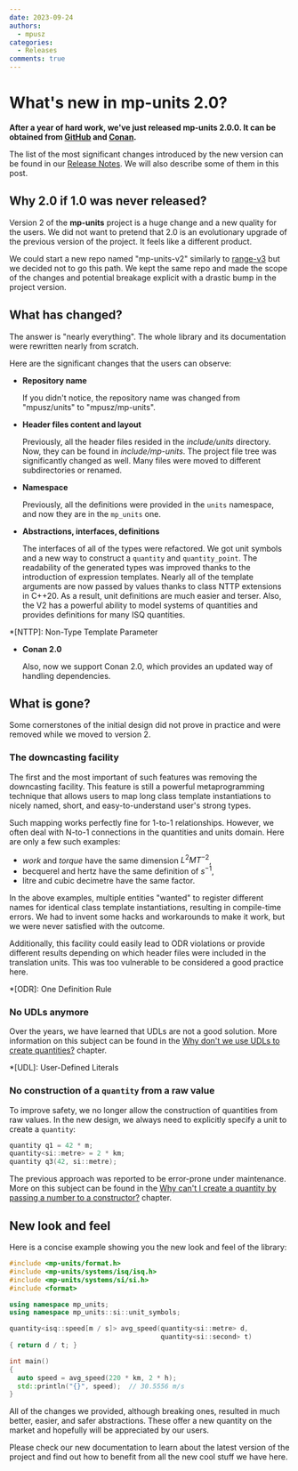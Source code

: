 ```yaml
---
date: 2023-09-24
authors:
  - mpusz
categories:
  - Releases
comments: true
---
```


# What's new in mp-units 2.0?

**After a year of hard work, we've just released mp-units 2.0.0. It can be obtained from
[GitHub](https://github.com/mpusz/mp-units/releases/tag/v2.0.0) and
[Conan](https://conan.io/center/recipes/mp-units?version=2.0.0).**

The list of the most significant changes introduced by the new version can be found in our
[Release Notes](../../release_notes.md#2.0.0). We will also describe some of them in this post.

<!-- more -->

## Why 2.0 if 1.0 was never released?

Version 2 of the **mp-units** project is a huge change and a new quality for the users.
We did not want to pretend that 2.0 is an evolutionary upgrade of the previous version of the
project. It feels like a different product.

We could start a new repo named "mp-units-v2" similarly to [range-v3](https://github.com/ericniebler/range-v3)
but we decided not to go this path. We kept the same repo and made the scope of the changes and
potential breakage explicit with a drastic bump in the project version.

## What has changed?

The answer is "nearly everything". The whole library and its documentation were rewritten nearly
from scratch.

Here are the significant changes that the users can observe:

- **Repository name**

    If you didn't notice, the repository name was changed from "mpusz/units" to "mpusz/mp-units".

- **Header files content and layout**

    Previously, all the header files resided in the _include/units_ directory. Now, they can be
    found in _include/mp-units_. The project file tree was significantly changed as well. Many
    files were moved to different subdirectories or renamed.

- **Namespace**

    Previously, all the definitions were provided in the `units` namespace, and now they are in the
    `mp_units` one.

- **Abstractions, interfaces, definitions**

    The interfaces of all of the types were refactored. We got unit symbols and a new way
    to construct a `quantity` and `quantity_point`. The readability of the generated types was improved thanks
    to the introduction of expression templates. Nearly all of the template arguments are now passed
    by values thanks to class NTTP extensions in C++20. As a result, unit definitions are much
    easier and terser. Also, the V2 has a powerful ability to model systems of quantities and
    provides definitions for many ISQ quantities.

*[NTTP]: Non-Type Template Parameter

- **Conan 2.0**

    Also, now we support Conan 2.0, which provides an updated way of handling dependencies.

## What is gone?

Some cornerstones of the initial design did not prove in practice and were removed while
we moved to version 2.

### The downcasting facility

The first and the most important of such features was removing the downcasting facility.
This feature is still a powerful metaprogramming technique that allows users to map long class template
instantiations to nicely named, short, and easy-to-understand user's strong types.

Such mapping works perfectly fine for 1-to-1 relationships. However, we often deal with N-to-1 connections in the quantities and units domain. Here are only a few such examples:

- _work_ and _torque_ have the same dimension $L^2MT^{-2}$,
- becquerel and hertz have the same definition of $s^{-1}$,
- litre and cubic decimetre have the same factor.

In the above examples, multiple entities "wanted" to register different names for identical class
template instantiations, resulting in compile-time errors. We had to invent some hacks and
workarounds to make it work, but we were never satisfied with the outcome.

Additionally, this facility could easily lead to ODR violations or provide different results
depending on which header files were included in the translation units. This was too vulnerable
to be considered a good practice here.

*[ODR]: One Definition Rule

### No UDLs anymore

Over the years, we have learned that UDLs are not a good solution. More information on this
subject can be found in the
[Why don't we use UDLs to create quantities?](../../getting_started/faq.md#why-dont-we-use-udls-to-create-quantities)
chapter.

*[UDL]: User-Defined Literals

### No construction of a `quantity` from a raw value

To improve safety, we no longer allow the construction of quantities from raw values. In the new design, we
always need to explicitly specify a unit to create a `quantity`:

```cpp
quantity q1 = 42 * m;
quantity<si::metre> = 2 * km;
quantity q3(42, si::metre);
```

The previous approach was reported to be error-prone under maintenance. More on this subject
can be found in the
[Why can't I create a quantity by passing a number to a constructor?](../../getting_started/faq.md#why-cant-i-create-a-quantity-by-passing-a-number-to-a-constructor)
chapter.


## New look and feel

Here is a concise example showing you the new look and feel of the library:

```cpp
#include <mp-units/format.h>
#include <mp-units/systems/isq/isq.h>
#include <mp-units/systems/si/si.h>
#include <format>

using namespace mp_units;
using namespace mp_units::si::unit_symbols;

quantity<isq::speed[m / s]> avg_speed(quantity<si::metre> d,
                                      quantity<si::second> t)
{ return d / t; }

int main()
{
  auto speed = avg_speed(220 * km, 2 * h);
  std::println("{}", speed);  // 30.5556 m/s
}
```

All of the changes we provided, although breaking ones, resulted in much better,
easier, and safer abstractions. These offer a new quantity on the market and hopefully will be
appreciated by our users.

Please check our new documentation to learn about the latest version of the project and find out
how to benefit from all the new cool stuff we have here.
